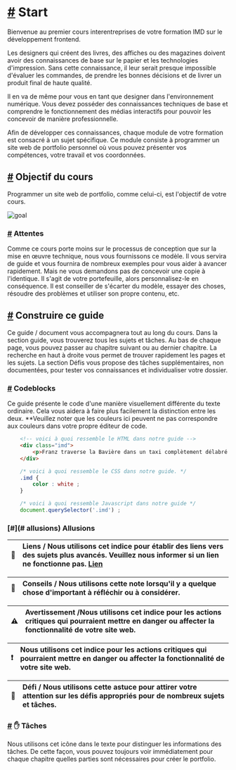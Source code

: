 [#](#start) Start
=================

Bienvenue au premier cours interentreprises de votre formation IMD sur le développement frontend.

Les designers qui créent des livres, des affiches ou des magazines doivent avoir des connaissances de base sur le papier et les technologies d'impression. Sans cette connaissance, il leur serait presque impossible d'évaluer les commandes, de prendre les bonnes décisions et de livrer un produit final de haute qualité.

Il en va de même pour vous en tant que designer dans l'environnement numérique. Vous devez posséder des connaissances techniques de base et comprendre le fonctionnement des médias interactifs pour pouvoir les concevoir de manière professionnelle.

Afin de développer ces connaissances, chaque module de votre formation est consacré à un sujet spécifique. Ce module consiste à programmer un site web de portfolio personnel où vous pouvez présenter vos compétences, votre travail et vos coordonnées.

[#](#objectif-du-cours) Objectif du cours
-----------------------

Programmer un site web de portfolio, comme celui-ci, est l'objectif de votre cours.

![goal](https://github.com/inetis-ch/viscom-cie1/raw/main/asset/img/Index-Desktop-2x.png)


### [#](#attentes) Attentes

Comme ce cours porte moins sur le processus de conception que sur la mise en œuvre technique, nous vous fournissons ce modèle. Il vous servira de guide et vous fournira de nombreux exemples pour vous aider à avancer rapidement. Mais ne vous demandons pas de concevoir une copie à l'identique. Il s'agit de votre portefeuille, alors personnalisez-le en conséquence. Il est conseiller de s'écarter du modèle, essayer des choses, résoudre des problèmes et utiliser son propre contenu, etc.

[#](#build-this-guide) Construire ce guide
-----------------------------------------------

Ce guide / document vous accompagnera tout au long du cours. Dans la section guide, vous trouverez tous les sujets et tâches. Au bas de chaque page, vous pouvez passer au chapitre suivant ou au dernier chapitre. La recherche en haut à droite vous permet de trouver rapidement les pages et les sujets. La section Défis vous propose des tâches supplémentaires, non documentées, pour tester vos connaissances et individualiser votre dossier.

### [#](#codeblocks) Codeblocks

Ce guide présente le code d'une manière visuellement différente du texte ordinaire. Cela vous aidera à faire plus facilement la distinction entre les deux. **Veuillez noter que les couleurs ici peuvent ne pas correspondre aux couleurs dans votre propre éditeur de code.

```html
    <!-- voici à quoi ressemble le HTML dans notre guide -->
    <div class="imd">
        <p>Franz traverse la Bavière dans un taxi complètement délabré.</p>
    </div>
```    


```css
    /* voici à quoi ressemble le CSS dans notre guide. */
    .imd {
        color : white ;
    }
```    


```js
    /* voici à quoi ressemble Javascript dans notre guide */
    document.querySelector('.imd') ;
```

### [#](# allusions) Allusions


| :link: | Liens / Nous utilisons cet indice pour établir des liens vers des sujets plus avancés. Veuillez nous informer si un lien ne fonctionne pas. [Lien](https://google.com) 
|---------------|:------------------------|



| :memo:        | Conseils / Nous utilisons cette note lorsqu'il y a quelque chose d'important à réfléchir ou à considérer. |
|---------------|:------------------------|


| :warning:  | Avertissement /Nous utilisons cet indice pour les actions critiques qui pourraient mettre en danger ou affecter la fonctionnalité de votre site web.
|---------------|:------------------------|


| :exclamation: | Nous utilisons cet indice pour les actions critiques qui pourraient mettre en danger ou affecter la fonctionnalité de votre site web. |
|---------------|:------------------------|


| :mega: | Défi / Nous utilisons cette astuce pour attirer votre attention sur les défis appropriés pour de nombreux sujets et tâches.
|---------------|:------------------------|

### [#](#badges) :hand: Tâches

Nous utilisons cet icône dans le texte pour distinguer les informations des tâches. De cette façon, vous pouvez toujours voir immédiatement pour chaque chapitre quelles parties sont nécessaires pour créer le portfolio.

